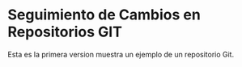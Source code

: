 # Seguimiento de Cambios en Repositorios GIT
Esta es la primera version muestra un ejemplo de un repositorio Git.